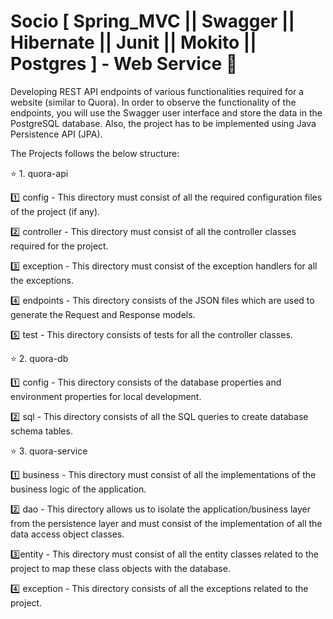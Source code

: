 # Socio [ Spring_MVC || Swagger || Hibernate || Junit || Mokito || Postgres ] - Web Service :maple_leaf:
Developing REST API endpoints of various functionalities required for a website (similar to Quora). In order to observe the functionality of the endpoints, you will use the Swagger user interface and store the data in the PostgreSQL database. Also, the project has to be implemented using Java Persistence API (JPA).

The Projects follows the below structure:

:star: 1. quora-api

:one: config - This directory must consist of all the required configuration files of the project (if any). 

:two: controller - This directory must consist of all the controller classes required for the project.

:three: exception - This directory must consist of the exception handlers for all the exceptions. 

:four: endpoints - This directory consists of the JSON files which are used to generate the Request and Response models.

:five: test - This directory consists of tests for all the controller classes.  

:star: 2. quora-db

:one: config - This directory consists of the database properties and environment properties for local development.

:two: sql - This directory consists of all the SQL queries to create database schema tables.
 

:star: 3. quora-service

:one: business - This directory must consist of all the implementations of the business logic of the application.

:two: dao - This directory allows us to isolate the application/business layer from the persistence layer and must consist of the implementation of all the data access object classes.

:three:entity - This directory must consist of all the entity classes related to the project to map these class objects with the database. 

:four: exception - This directory consists of all the exceptions related to the project.
